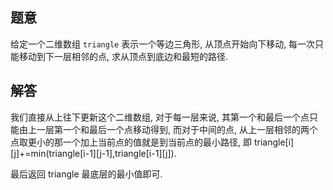 ## 题意

给定一个二维数组 `triangle` 表示一个等边三角形, 从顶点开始向下移动, 每一次只能移动到下一层相邻的点, 求从顶点到底边和最短的路径.

## 解答

我们直接从上往下更新这个二维数组, 对于每一层来说, 其第一个和最后一个点只能由上一层第一个和最后一个点移动得到, 而对于中间的点, 从上一层相邻的两个点取更小的那一个加上当前点的值就是到当前点的最小路径, 即 triangle[i][j]+=min(triangle[i-1][j-1],triangle[i-1][j]).

最后返回 triangle 最底层的最小值即可.